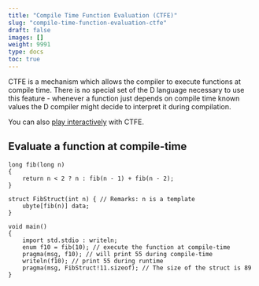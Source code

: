 ```yaml
---
title: "Compile Time Function Evaluation (CTFE)"
slug: "compile-time-function-evaluation-ctfe"
draft: false
images: []
weight: 9991
type: docs
toc: true
---
```


CTFE is a mechanism which allows the compiler to execute functions at compile time. There is no special set of the D language necessary to use this feature - whenever a function just depends on compile time known values the D compiler might decide to interpret it during compilation.

You can also [play interactively](http://tour.dlang.io/tour/en/gems/compile-time-function-evaluation-ctfe) with CTFE.

## Evaluate a function at compile-time
<!-- language: lang-d -->

    long fib(long n)
    {
        return n < 2 ? n : fib(n - 1) + fib(n - 2);
    }

    struct FibStruct(int n) { // Remarks: n is a template
        ubyte[fib(n)] data;
    }

    void main()
    {
        import std.stdio : writeln;
        enum f10 = fib(10); // execute the function at compile-time
        pragma(msg, f10); // will print 55 during compile-time
        writeln(f10); // print 55 during runtime
        pragma(msg, FibStruct!11.sizeof); // The size of the struct is 89
    }

